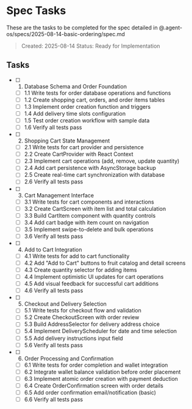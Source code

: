 # Spec Tasks

These are the tasks to be completed for the spec detailed in @.agent-os/specs/2025-08-14-basic-ordering/spec.md

> Created: 2025-08-14
> Status: Ready for Implementation

## Tasks

- [ ] 1. Database Schema and Order Foundation
  - [ ] 1.1 Write tests for order database operations and functions
  - [ ] 1.2 Create shopping cart, orders, and order items tables
  - [ ] 1.3 Implement order creation function and triggers
  - [ ] 1.4 Add delivery time slots configuration
  - [ ] 1.5 Test order creation workflow with sample data
  - [ ] 1.6 Verify all tests pass

- [ ] 2. Shopping Cart State Management
  - [ ] 2.1 Write tests for cart provider and persistence
  - [ ] 2.2 Create CartProvider with React Context
  - [ ] 2.3 Implement cart operations (add, remove, update quantity)
  - [ ] 2.4 Add cart persistence with AsyncStorage backup
  - [ ] 2.5 Create real-time cart synchronization with database
  - [ ] 2.6 Verify all tests pass

- [ ] 3. Cart Management Interface
  - [ ] 3.1 Write tests for cart components and interactions
  - [ ] 3.2 Create CartScreen with item list and total calculation
  - [ ] 3.3 Build CartItem component with quantity controls
  - [ ] 3.4 Add cart badge with item count on navigation
  - [ ] 3.5 Implement swipe-to-delete and bulk operations
  - [ ] 3.6 Verify all tests pass

- [ ] 4. Add to Cart Integration
  - [ ] 4.1 Write tests for add to cart functionality
  - [ ] 4.2 Add "Add to Cart" buttons to fruit catalog and detail screens
  - [ ] 4.3 Create quantity selector for adding items
  - [ ] 4.4 Implement optimistic UI updates for cart operations
  - [ ] 4.5 Add visual feedback for successful cart additions
  - [ ] 4.6 Verify all tests pass

- [ ] 5. Checkout and Delivery Selection
  - [ ] 5.1 Write tests for checkout flow and validation
  - [ ] 5.2 Create CheckoutScreen with order review
  - [ ] 5.3 Build AddressSelector for delivery address choice
  - [ ] 5.4 Implement DeliveryScheduler for date and time selection
  - [ ] 5.5 Add delivery instructions input field
  - [ ] 5.6 Verify all tests pass

- [ ] 6. Order Processing and Confirmation
  - [ ] 6.1 Write tests for order completion and wallet integration
  - [ ] 6.2 Integrate wallet balance validation before order placement
  - [ ] 6.3 Implement atomic order creation with payment deduction
  - [ ] 6.4 Create OrderConfirmation screen with order details
  - [ ] 6.5 Add order confirmation email/notification (basic)
  - [ ] 6.6 Verify all tests pass